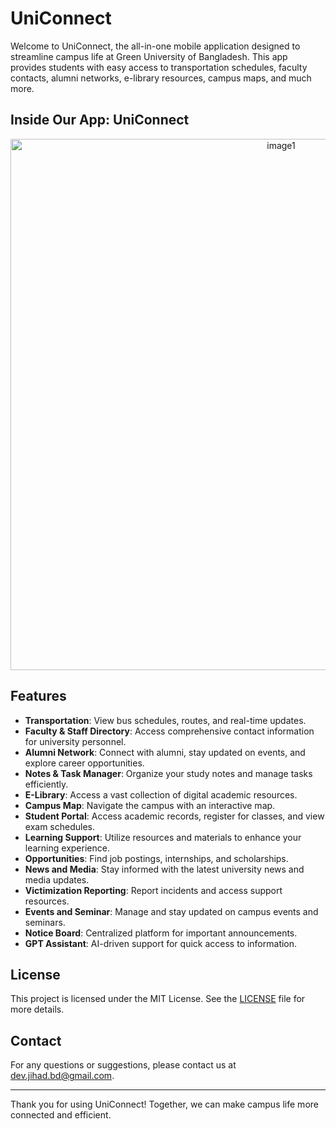 # UniConnect

Welcome to UniConnect, the all-in-one mobile application designed to streamline campus life at Green University of Bangladesh. This app provides students with easy access to transportation schedules, faculty contacts, alumni networks, e-library resources, campus maps, and much more.

## Inside Our App: UniConnect

<p align="center">
  <img src="https://github.com/user-attachments/assets/49d994c0-d446-447b-a7d5-c7e25720957f" alt="image1" width="850"/>
</p>

## Features

- **Transportation**: View bus schedules, routes, and real-time updates.
- **Faculty & Staff Directory**: Access comprehensive contact information for university personnel.
- **Alumni Network**: Connect with alumni, stay updated on events, and explore career opportunities.
- **Notes & Task Manager**: Organize your study notes and manage tasks efficiently.
- **E-Library**: Access a vast collection of digital academic resources.
- **Campus Map**: Navigate the campus with an interactive map.
- **Student Portal**: Access academic records, register for classes, and view exam schedules.
- **Learning Support**: Utilize resources and materials to enhance your learning experience.
- **Opportunities**: Find job postings, internships, and scholarships.
- **News and Media**: Stay informed with the latest university news and media updates.
- **Victimization Reporting**: Report incidents and access support resources.
- **Events and Seminar**: Manage and stay updated on campus events and seminars.
- **Notice Board**: Centralized platform for important announcements.
- **GPT Assistant**: AI-driven support for quick access to information.


## License

This project is licensed under the MIT License. See the [LICENSE](LICENSE.md) file for more details.

## Contact

For any questions or suggestions, please contact us at [dev.jihad.bd@gmail.com](mailto:dev.jihad.bd@gmail.com).

---

Thank you for using UniConnect! Together, we can make campus life more connected and efficient.
